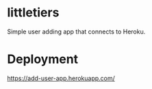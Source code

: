 # littletiers
Simple user adding app that connects to Heroku. 

# Deployment
https://add-user-app.herokuapp.com/ 

